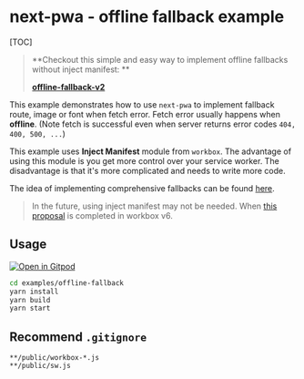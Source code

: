 # next-pwa - offline fallback example

[TOC]

> **Checkout this simple and easy way to implement offline fallbacks without inject manifest: **
>
> **[offline-fallback-v2](https://github.com/shadowwalker/next-pwa/tree/master/examples/offline-fallback-v2)**

This example demonstrates how to use `next-pwa` to implement fallback route, image or font when fetch error. Fetch error usually happens when **offline**. (Note fetch is successful even when server returns error codes `404, 400, 500, ...`)

This example uses **Inject Manifest** module from `workbox`. The advantage of using this module is you get more control over your service worker. The disadvantage is that it's more complicated and needs to write more code.

The idea of implementing comprehensive fallbacks can be found [here](https://developers.google.com/web/tools/workbox/guides/advanced-recipes#comprehensive_fallbacks).

> In the future, using inject manifest may not be needed. When [this proposal](https://github.com/GoogleChrome/workbox/issues/2569) is completed in workbox v6.

## Usage

[![Open in Gitpod](https://img.shields.io/badge/Open%20In-Gitpod.io-%231966D2?style=for-the-badge&logo=gitpod)](https://gitpod.io/#https://github.com/shadowwalker/next-pwa/)

``` bash
cd examples/offline-fallback
yarn install
yarn build
yarn start
```

## Recommend `.gitignore`

```
**/public/workbox-*.js
**/public/sw.js
```



